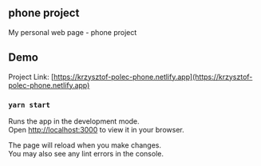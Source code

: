 ## phone project

My personal web page - phone project

## Demo

Project Link: [https://krzysztof-polec-phone.netlify.app](https://krzysztof-polec-phone.netlify.app)

### `yarn start`

Runs the app in the development mode.\
Open [http://localhost:3000](http://localhost:3000) to view it in your browser.

The page will reload when you make changes.\
You may also see any lint errors in the console.